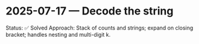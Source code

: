 # 2025-07-17 — Decode the string

Status: ✅ Solved
Approach: Stack of counts and strings; expand on closing bracket; handles nesting and multi-digit k.
